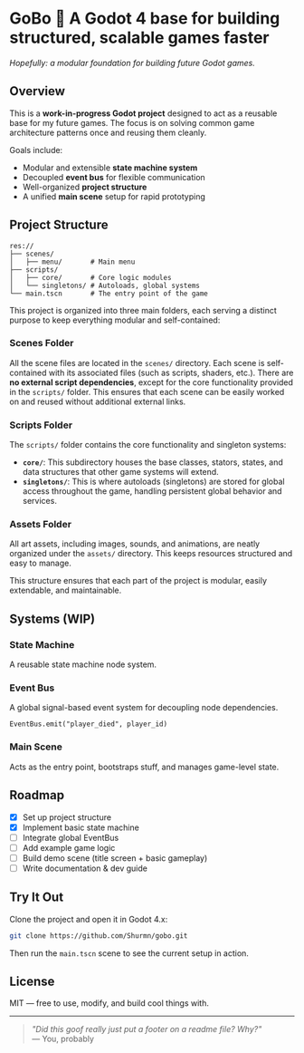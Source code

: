 # GoBo 🧱 A Godot 4 base for building structured, scalable games faster 

_Hopefully: a modular foundation for building future Godot games._

## Overview

This is a **work-in-progress Godot project** designed to act as a reusable base for my future games. The focus is on solving common game architecture patterns once and reusing them cleanly.

Goals include:

- Modular and extensible **state machine system**
- Decoupled **event bus** for flexible communication
- Well-organized **project structure**
- A unified **main scene** setup for rapid prototyping

## Project Structure

```
res://
├── scenes/
│   ├── menu/       # Main menu
├── scripts/
│   ├── core/       # Core logic modules
│   └── singletons/ # Autoloads, global systems
└── main.tscn       # The entry point of the game
```

This project is organized into three main folders, each serving a distinct purpose to keep everything modular and self-contained:

### **Scenes Folder**
All the scene files are located in the `scenes/` directory. Each scene is self-contained with its associated files (such as scripts, shaders, etc.). There are **no external script dependencies**, except for the core functionality provided in the `scripts/` folder. This ensures that each scene can be easily worked on and reused without additional external links.

### **Scripts Folder**
The `scripts/` folder contains the core functionality and singleton systems:
- **`core/`**: This subdirectory houses the base classes, stators, states, and data structures that other game systems will extend.
- **`singletons/`**: This is where autoloads (singletons) are stored for global access throughout the game, handling persistent global behavior and services.

### **Assets Folder**
All art assets, including images, sounds, and animations, are neatly organized under the `assets/` directory. This keeps resources structured and easy to manage.

This structure ensures that each part of the project is modular, easily extendable, and maintainable.

## Systems (WIP)

### State Machine

A reusable state machine node system.

### Event Bus

A global signal-based event system for decoupling node dependencies.

```gdscript
EventBus.emit("player_died", player_id)
```

### Main Scene

Acts as the entry point, bootstraps stuff, and manages game-level state.

## Roadmap

- [x] Set up project structure
- [x] Implement basic state machine
- [ ] Integrate global EventBus
- [ ] Add example game logic
- [ ] Build demo scene (title screen + basic gameplay)
- [ ] Write documentation & dev guide

## Try It Out

Clone the project and open it in Godot 4.x:

```bash
git clone https://github.com/Shurmn/gobo.git
```

Then run the `main.tscn` scene to see the current setup in action.

## License

MIT — free to use, modify, and build cool things with.

---

> _"Did this goof really just put a footer on a readme file? Why?"_  
> — You, probably
